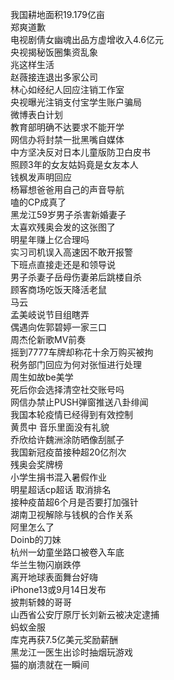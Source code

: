 我国耕地面积19.179亿亩  
郑爽道歉  
电视剧倩女幽魂出品方虚增收入4.6亿元  
央视揭秘饭圈集资乱象  
兆这样生活  
赵薇接连退出多家公司  
林心如经纪人回应注销工作室  
央视曝光注销支付宝学生账户骗局  
微博表白计划  
教育部明确不达要求不能开学  
网信办将封禁一批黑嘴自媒体  
中方坚决反对日本儿童版防卫白皮书  
照顾3年的女友姑妈竟是女友本人  
钱枫发声明回应  
杨幂想爸爸用自己的声音导航  
嗑的CP成真了  
黑龙江59岁男子杀害新婚妻子  
太喜欢残奥会发的这张图了  
明星年赚上亿合理吗  
实习司机误入高速因不敢开报警  
下班点直接走还是和领导说  
男子杀妻子岳母伤妻弟后跳楼自杀  
顾客商场吃饭天降活老鼠  
马云  
孟美岐说节目组瞎弄  
偶遇向佐郭碧婷一家三口  
周杰伦新歌MV前奏  
摇到7777车牌却称花十余万购买被拘  
税务部门回应为何对张恒进行处理  
周生如故be美学  
死后你会选择清空社交账号吗  
网信办禁止PUSH弹窗推送八卦绯闻  
我国本轮疫情已经得到有效控制  
黄贯中 音乐里面没有礼貌  
乔欣给许魏洲涂防晒像刮腻子  
我国新冠疫苗接种超20亿剂次  
残奥会奖牌榜  
小学生捐书混入暑假作业  
明星超话cp超话 取消排名  
接种疫苗超6个月是否要打加强针  
湖南卫视解除与钱枫的合作关系  
阿里怎么了  
Doinb的刀妹  
杭州一幼童坐路口被卷入车底  
华兰生物闪崩跌停  
离开地球表面舞台好嗨  
iPhone13或9月14日发布  
披荆斩棘的哥哥  
山西省公安厅原厅长刘新云被决定逮捕  
蚂蚁金服  
库克再获7.5亿美元奖励薪酬  
黑龙江一医生出诊时抽烟玩游戏  
猫的崩溃就在一瞬间  
